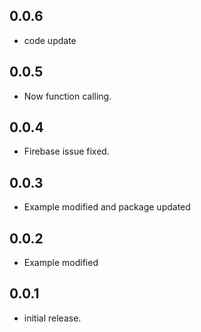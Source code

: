 ## 0.0.6
* code update

## 0.0.5

* Now function calling.

## 0.0.4

* Firebase issue fixed.

## 0.0.3

* Example modified and package updated

## 0.0.2

* Example modified


## 0.0.1

* initial release.
